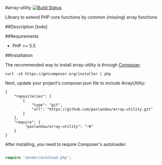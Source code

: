#array-utility
[![Build Status](https://travis-ci.org/paslandau/array-utility.svg?branch=master)](https://travis-ci.org/paslandau/array-utility)

Library to extend PHP core functions by common (missing) array functions

##Description
[todo]

##Requirements

- PHP >= 5.5

##Installation

The recommended way to install array-utility is through [Composer](http://getcomposer.org/).

    curl -sS https://getcomposer.org/installer | php

Next, update your project's composer.json file to include ArrayUtility:

    {
        "repositories": [
            {
                "type": "git",
                "url": "https://github.com/paslandau/array-utility.git"
            }
        ],
        "require": {
             "paslandau/array-utility": "~0"
        }
    }

After installing, you need to require Composer's autoloader:
```php

require 'vendor/autoload.php';
```